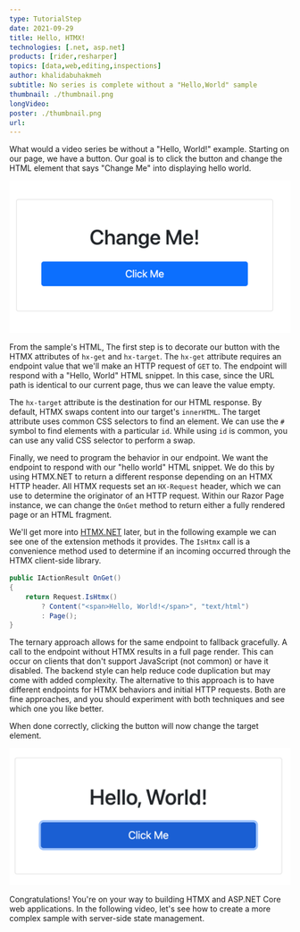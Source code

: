 ```yaml
---
type: TutorialStep
date: 2021-09-29
title: Hello, HTMX!
technologies: [.net, asp.net]
products: [rider,resharper]
topics: [data,web,editing,inspections]
author: khalidabuhakmeh
subtitle: No series is complete without a "Hello,World" sample
thumbnail: ./thumbnail.png
longVideo:
poster: ./thumbnail.png
url:
---
```


What would a video series be without a "Hello, World!" example. Starting on our page, we have a button. Our goal is to click the button and change the HTML element that says "Change Me" into displaying hello world.

![Change Me Element](initial-html.png)

From the sample's HTML, The first step is to decorate our button with the HTMX attributes of `hx-get` and `hx-target`. The `hx-get` attribute requires an endpoint value that we'll make an HTTP request of `GET` to. The endpoint will respond with a "Hello, World" HTML snippet. In this case, since the URL path is identical to our current page, thus we can leave the value empty.

The `hx-target` attribute is the destination for our HTML response. By default, HTMX swaps content into our target's `innerHTML`. The target attribute uses common CSS selectors to find an element. We can use the `#` symbol to find elements with a particular `id`. While using `id` is common, you can use any valid CSS selector to perform a swap.

Finally, we need to program the behavior in our endpoint. We want the endpoint to respond with our "hello world" HTML snippet. We do this by using HTMX.NET to return a different response depending on an HTMX HTTP header. All HTMX requests set an `HX-Request` header, which we can use to determine the originator of an HTTP request. Within our Razor Page instance, we can change the `OnGet` method to return either a fully rendered page or an HTML fragment.

We'll get more into [HTMX.NET](https://github.com/khalidabuhakmeh/htmx.net) later, but in the following example we can see one of the extension methods it provides. The `IsHtmx` call is a convenience method used to determine if an incoming occurred through the HTMX client-side library.  

```c#
public IActionResult OnGet()
{
    return Request.IsHtmx()
        ? Content("<span>Hello, World!</span>", "text/html")
        : Page();
}
```

The ternary approach allows for the same endpoint to fallback gracefully. A call to the endpoint without HTMX results in a full page render. This can occur on clients that don't support JavaScript (not common) or have it disabled. The backend style can help reduce code duplication but may come with added complexity. The alternative to this approach is to have different endpoints for HTMX behaviors and initial HTTP requests. Both are fine approaches, and you should experiment with both techniques and see which one you like better.

When done correctly, clicking the button will now change the target element. 

![A completed hello world sample with HTMX](complete.png)

Congratulations! You're on your way to building HTMX and ASP.NET Core web applications. In the following video, let's see how to create a more complex sample with server-side state management.